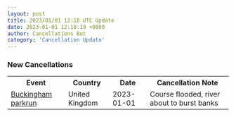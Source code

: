 ```yaml
---
layout: post
title: 2023/01/01 12:18 UTC Update
date: 2023-01-01 12:18:19 +0000
author: Cancellations Bot
category: 'Cancellation Update'
---
```


<h3>New Cancellations</h3>
<div class='hscrollable'>
<table style='width: 100%'>
    <tr>
        <th>Event</th>
        <th>Country</th>
        <th>Date</th>
        <th>Cancellation Note</th>
    </tr>
    <tr>
        <td><a href="https://www.parkrun.org.uk/buckingham">Buckingham parkrun</a></td>
        <td>United Kingdom</td>
        <td>2023-01-01</td>
        <td>Course flooded, river about to burst banks</td>
    </tr>
</table>
</div>
